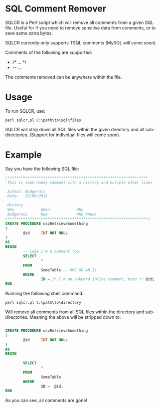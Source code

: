 SQL Comment Remover
===================
SQLCR is a Perl script which will remove all comments from a given SQL file. Useful for if you need to remove sensitive data from comments, or to save some extra bytes.

SQLCR currently only supports TSQL comments (MySQL will come soon).

Comments of the following are supported:

* /* ... */
* -- ...

The comments removed can be anywhere within the file.


Usage
=====
To run SQLCR, use:

```shell
perl sqlcr.pl C:\path\to\sql\files
```

SQLCR will strip down all SQL files within the given directory and all sub-directories.
(Support for individual files will come soon).


Example
=======
Say you have the following SQL file:

```sql
/***************************************************************
 This is some dummy comment with a history and muliple other lines

 Author: Badgerati
 Date:   25/09/2015

 History
 Who            When            Why
 Badgerati      Now             Who knows
****************************************************************/
CREATE PROCEDURE uspRetrieveSomething
(
        @id     INT NOT NULL
)
AS
BEGIN
        -- Look I'm a comment too!
        SELECT
                *
        FROM
                SomeTable -- OMG SO AM I!
        WHERE
                ID = /* I'm an awkward inline comment, booo */ @id;
END
```

Running the following shell command:

```shell
perl sqlcr.pl C:\path\to\directory
```

Will remove all comments from all SQL files within the directory and sub-directories. Meaning the above will be stripped down to:

```sql

CREATE PROCEDURE uspRetrieveSomething
(
        @id     INT NOT NULL
)
AS
BEGIN
        
        SELECT
                *
        FROM
                SomeTable 
        WHERE
                ID =  @id;
END
```

As you can see, all comments are gone!